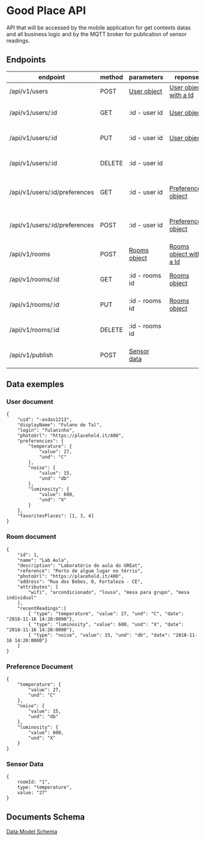 # Good Place API
API that will be accessed by the mobile application for get contexts datas and all business logic and by the MQTT broker for publication of sensor readings.

## Endpoints
|endpoint|method|parameters|reponse|Description|
|-|-|-|-|-|
|/api/v1/users|POST|[User object](#user-document)|[User object with a Id](#user-document)|Create a new user|
|/api/v1/users/:id|GET|:id - user id|[User object](#user-document)|Retrieve a user with this Id|
|/api/v1/users/:id|PUT|:id - user id|[User object](#user-document)|Update the user with this Id|
|/api/v1/users/:id|DELETE|:id - user id||Delete the user with this Id|
|/api/v1/users/:id/preferences|GET|:id - user id|[Preferences object](#preference-document)|Retrieve preferences for user with this Id|
|/api/v1/users/:id/preferences|POST|:id - user id|[Preferences object](#preference-document)|Update preferences for user with this Id|
|/api/v1/rooms|POST|[Rooms object](#room-document)|[Rooms object with a Id](#room-document)|Create a new rooms|
|/api/v1/rooms/:id|GET|:id - rooms id|[Rooms object](#room-document)|Retrieve a rooms with this Id|
|/api/v1/rooms/:id|PUT|:id - rooms id|[Rooms object](#room-document)|Update the rooms with this Id|
|/api/v1/rooms/:id|DELETE|:id - rooms id||Delete the rooms with this Id|
|/api/v1/publish|POST|[Sensor data](#sensor-data)||Publish a sensor reading|

## Data exemples
### User document
```
{
    "uid": "-asdas1213",
    "displayName": "Fulano de Tal",
    "login": "fulaninho",
    "photoUrl": "https://placehold.it/400",
    "preferencies": {
        "temperature": {
            "value": 27,
            "und": "C"
        },
        "noise": {
            "value": 15,
            "und": "db"
        },
        "luminosity": {
            "value": 600,
            "und": "X"
        }
    },
    "favoritesPlaces": [1, 3, 4]
}
```

### Room document
```
{
    "id": 1,
    "name": "Lab Aula",
    "description": "Laboratório de aula do GREat",
    "reference": "Perto de algum lugar no térrio",
    "photoUrl": "https://placehold.it/400",
    "address": "Rua dos Bobos, 0, Fortaleza - CE",
    "attributes": [
        "wifi", "arcondicionado", "lousa", "mesa para grupo", "mesa individual"
    ],
    "recentReadings":[
        { "type": "temperature", "value": 27, "und": "C", "date": "2018-11-16 14:20:0000"},
        { "type": "luminosity", "value": 600, "und": "X", "date": "2018-11-16 14:20:0000"},
        { "type": "noise", "value": 15, "und": "db", "date": "2018-11-16 14:20:0000"}
    ]
}
```

### Preference Document
```
{
    "temperature": {
        "value": 27,
        "und": "C"
    },
    "noise": {
        "value": 15,
        "und": "db"
    },
    "luminosity": {
        "value": 600,
        "und": "X"
    }
}
```

### Sensor Data
```
{
    roomId: "1",
    type: "temperature",
    value: "27"
}
```

## Documents Schema
[Data Model Schema](./goodplace-schema.json)